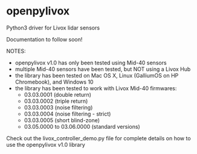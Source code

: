 # openpylivox
Python3 driver for Livox lidar sensors

Documentation to follow soon!

NOTES: 
- openpylivox v1.0 has only been tested using Mid-40 sensors
- multiple Mid-40 sensors have been tested, but NOT using a Livox Hub
- the library has been tested on Mac OS X, Linux (GalliumOS on HP Chromebook), and Windows 10
- the library has been tested to work with Livox Mid-40 firmwares:
  - 03.03.0001 (double return)
  - 03.03.0002 (triple return)
  - 03.03.0003 (noise filtering)
  - 03.03.0004 (noise filtering - strict)
  - 03.03.0005 (short blind-zone)
  - 03.05.0000 to 03.06.0000 (standard versions)

Check out the livox_controller_demo.py file for complete details on how to use the openpylivox v1.0 library

